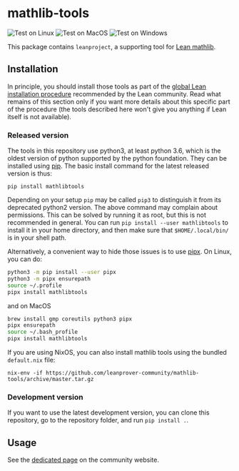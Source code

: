 # mathlib-tools

![Test on Linux](https://github.com/leanprover-community/mathlib-tools/workflows/Test%20on%20Linux/badge.svg)
![Test on MacOS](https://github.com/leanprover-community/mathlib-tools/workflows/Test%20on%20MacOS/badge.svg)
![Test on Windows](https://github.com/leanprover-community/mathlib-tools/workflows/Test%20on%20Windows/badge.svg)

This package contains `leanproject`, a supporting tool for [Lean mathlib](https://leanprover-community.github.io/).

## Installation

In principle, you should install those tools as part of the 
[global Lean installation procedure](https://leanprover-community.github.io/get_started.html#regular-install) recommended by the Lean community. 
Read what remains of this section only if you want more details
about this specific part of the procedure (the tools described here won't give
you anything if Lean itself is not available).

### Released version

The tools in this repository use python3, at least python 3.6, which is the oldest
version of python supported by the python foundation. They can be
installed using [pip](https://pypi.org/project/mathlibtools/). The basic
install command for the latest released version is thus:
```
pip install mathlibtools
```

Depending on your setup `pip` may be called `pip3` to distinguish it from its
deprecated python2 version. The above command may complain about
permissions. This can be solved by running it as root, but this is not
recommended in general. You can run `pip install --user mathlibtools`
to install it in your home directory, and then make sure that
`$HOME/.local/bin/` is in your shell path. 

Alternatively, a convenient way to hide those issues is to use
[pipx](https://pipxproject.github.io/pipx/). On Linux, you can do:
```bash
python3 -m pip install --user pipx
python3 -m pipx ensurepath
source ~/.profile
pipx install mathlibtools
```
and on MacOS
```bash
brew install gmp coreutils python3 pipx
pipx ensurepath
source ~/.bash_profile
pipx install mathlibtools
```

If you are using NixOS, you can also install mathlib tools using the bundled `default.nix` file:
```
nix-env -if https://github.com/leanprover-community/mathlib-tools/archive/master.tar.gz
```

### Development version

If you want to use the latest development version, you can clone this
repository, go to the repository folder, and run `pip install .`.

## Usage

See the [dedicated page](https://leanprover-community.github.io/leanproject.html) on the community website.
